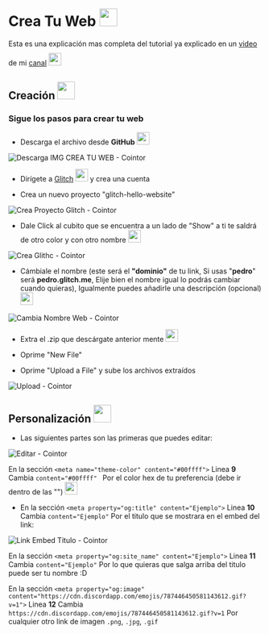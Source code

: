 # Crea Tu Web <img src="https://cdn.discordapp.com/emojis/875135451281887324.png?v=1" width="35px">

Esta es una explicación mas completa del tutorial ya explicado en un [video](https://cointor.cf) de mi [canal](https://www.youtube.com/channel/UC533ULEaGNCG01Ojv2Dtavw) <img src="https://cdn.discordapp.com/emojis/872769021274128386.png?v=1" width="25px" style="margin-top: 10px;">

## Creación <img src="https://cdn.discordapp.com/emojis/808381295976644708.gif?v=1" width="35px">

### Sigue los pasos para **crear tu web**


* Descarga el archivo desde **GitHub** <img src="https://cdn.discordapp.com/emojis/872049162672300032.png?v=1" width="25px">

![Descarga IMG CREA TU WEB - Cointor](https://media.discordapp.net/attachments/870482014971768833/875468249477832754/unknown.png)

* Dirígete a [Glitch](https://glitch.com/) <img src="https://cdn.discordapp.com/emojis/860829854530535424.gif?v=1" width="25px"> y crea una cuenta 

* Crea un nuevo proyecto "glitch-hello-website"

![Crea Proyecto Glitch - Cointor](https://media.discordapp.net/attachments/870482016116830208/875471804016263178/unknown.png)

* Dale Click al cubito que se encuentra a un lado de "Show" a ti te saldrá de otro color y con otro nombre <img src="https://cdn.discordapp.com/emojis/862881395683622942.gif?v=1" width="25px">

![Crea Glithc - Cointor](https://media.discordapp.net/attachments/870482016116830208/875473365748551741/unknown.png)

* Cámbiale el nombre (este será el **"dominio"** de tu link, Si usas "**pedro**" será **pedro.glitch.me**, Elije bien el nombre igual lo podrás cambiar cuando quieras), Igualmente puedes añadirle una descripción (opcional) <img src="https://cdn.discordapp.com/emojis/852644384368492574.gif?v=1" width="25px">

![Cambia Nombre Web - Cointor](https://media.discordapp.net/attachments/870482016116830208/875475013132775455/unknown.png)

* Extra el .zip que descárgate anterior mente <img src="https://cdn.discordapp.com/emojis/842445661563781120.gif?v=1" width="25px">

* Oprime "New File"

* Oprime "Upload a File"  y sube los archivos extraídos 

![Upload - Cointor](https://media.discordapp.net/attachments/870482016116830208/875480115583266866/unknown.png)

## Personalización <img src="https://cdn.discordapp.com/emojis/875136008465825812.png?v=1" width="35px">

* Las siguientes partes son las primeras que puedes editar: 

![Editar - Cointor](https://media.discordapp.net/attachments/870482016116830208/875504485936558090/unknown.png)

En la sección ``` <meta name="theme-color" content="#00ffff"> ``` Linea **9** Cambia ```content="#00ffff" ```  Por el color hex de tu preferencia (debe ir dentro de las "") <img src="https://cdn.discordapp.com/emojis/825997818938392596.gif?v=1" width="25px">

* En la sección ```<meta property="og:title" content="Ejemplo">``` Linea **10** Cambia ```content="Ejemplo"``` Por el titulo que se mostrara en el embed del link: 

![Link Embed Titulo - Cointor](https://media.discordapp.net/attachments/870482016116830208/875507856764436490/unknown.png) 

En la sección ```<meta property="og:site_name" content="Ejemplo">``` Linea **11** Cambia ```content="Ejemplo"``` Por lo que quieras que salga arriba del titulo puede ser tu nombre :D 

En la sección ```<meta property="og:image" content="https://cdn.discordapp.com/emojis/787446450581143612.gif?v=1">``` Linea **12** Cambia ```https://cdn.discordapp.com/emojis/787446450581143612.gif?v=1``` Por cualquier otro link de imagen `.png`, `.jpg`, `.gif`

